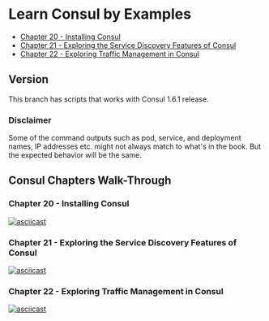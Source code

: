# Learn Consul by Examples

- [Chapter 20 - Installing Consul](scripts#installing-consul)
- [Chapter 21 - Exploring the Service Discovery Features of Consul](scripts#service-discovery)
- [Chapter 22 - Exploring Traffic Management in Consul](scripts#traffic-management)

## Version

This branch has scripts that works with Consul 1.6.1 release.

### Disclaimer 

Some of the command outputs such as pod, service, and deployment names, IP addresses etc. might not always match to what's in the book. But the expected behavior will be the same. 

## Consul Chapters Walk-Through

### Chapter 20 - Installing Consul

[![asciicast](https://asciinema.org/a/275098.svg)](https://asciinema.org/a/275098)

### Chapter 21 - Exploring the Service Discovery Features of Consul
[![asciicast](https://asciinema.org/a/275154.svg)](https://asciinema.org/a/275154)

### Chapter 22 - Exploring Traffic Management in Consul
[![asciicast](https://asciinema.org/a/275423.svg)](https://asciinema.org/a/275423)
